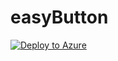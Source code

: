 # easyButton

[![Deploy to Azure](https://aka.ms/deploytoazurebutton)](https://github.com/jameshoff-msft/easyButton/blob/main/src/backend/templates/main.json)
